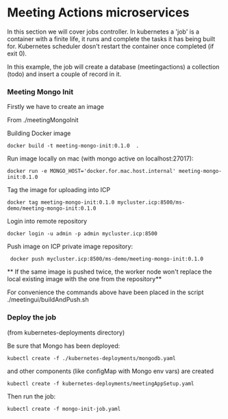 # Meeting Actions microservices

In this section we will cover jobs controller.
In kubernetes a 'job' is a container with a finite life, it runs and complete the tasks it has being built for. 
Kubernetes scheduler dosn't restart the container once completed (if exit 0).

In this example, the job will create a database (meetingactions) a collection (todo) and insert a couple of record in it.



### Meeting Mongo Init

Firstly we have to create an image
  
From ./meetingMongoInit  

Building Docker image
```
docker build -t meeting-mongo-init:0.1.0  .
```

Run image locally on mac (with mongo active on localhost:27017):
```
docker run -e MONGO_HOST='docker.for.mac.host.internal' meeting-mongo-init:0.1.0
```

Tag the image for uploading into ICP
```
docker tag meeting-mongo-init:0.1.0 mycluster.icp:8500/ms-demo/meeting-mongo-init:0.1.0
```   

Login into remote repository
```
docker login -u admin -p admin mycluster.icp:8500
```  

Push image on ICP private image repository:
```
 docker push mycluster.icp:8500/ms-demo/meeting-mongo-init:0.1.0
```  

** If the same image is pushed twice, the worker node won't replace the local existing image with the one from the repository**


For convenience the commands above have been placed in the script ./meetingui/buildAndPush.sh  




### Deploy the job

(from kubernetes-deployments directory)

Be sure that Mongo has been deployed:

```
kubectl create -f ./kubernetes-deployments/mongodb.yaml
```

and other components (like configMap with Mongo env vars) are created

```
kubectl create -f kubernetes-deployments/meetingAppSetup.yaml
```

Then run the job:

```
kubectl create -f mongo-init-job.yaml
```
